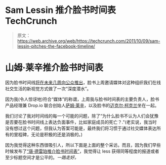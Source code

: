 # Sam Lessin 推介脸书时间表 TechCrunch

> 原文：<https://web.archive.org/web/https://techcrunch.com/2011/10/09/sam-lessin-pitches-the-facebook-timeline/>

# 山姆·莱辛推介脸书时间表

因为脸书时间线[将在未来几周向公众推出](https://web.archive.org/web/20230204152601/https://techcrunch.com/2011/09/22/how-to-enable-facebook-timeline/)，脸书上周邀请媒体对这种组织我们在线社交生活的新视觉方式做了一次“深度潜水”。

因为我(令人惊讶地)符合“媒体”的称谓，上周我与脸书时间表的主要负责人，脸书产品经理兼 Drop.io 联合创始人[萨姆·莱辛](https://web.archive.org/web/20230204152601/http://www.crunchbase.com/person/sam-lessin)，以及脸书的[迈克尔·柯克兰](https://web.archive.org/web/20230204152601/https://www.facebook.com/dnalkrikleahcim)坐在一起。

我们讨论了我对时间线的每一个可能的问题，除了“为什么脸书不认为人们会犹豫是否要在脸书时间线上表达负面事件，比如家庭成员的死亡？."(老实说，我当时没有想过这个问题，但我认为答案可能是，最终我们将习惯于通过社交媒体表达所有的里程碑，无论是积极的还是消极的。)

因为我觉得这种东西很吸引人，所以下面是上面的整个采访。而且，因为我们早些时候发布了[“唐·德雷珀推介脸书时间表”](https://web.archive.org/web/20230204152601/https://techcrunch.com/2011/09/27/don-draper-pitches-the-facebook-timeline/)，我觉得让 less 获得同等程度的报道或者至少标题空间才是公平的。*一路走好。*